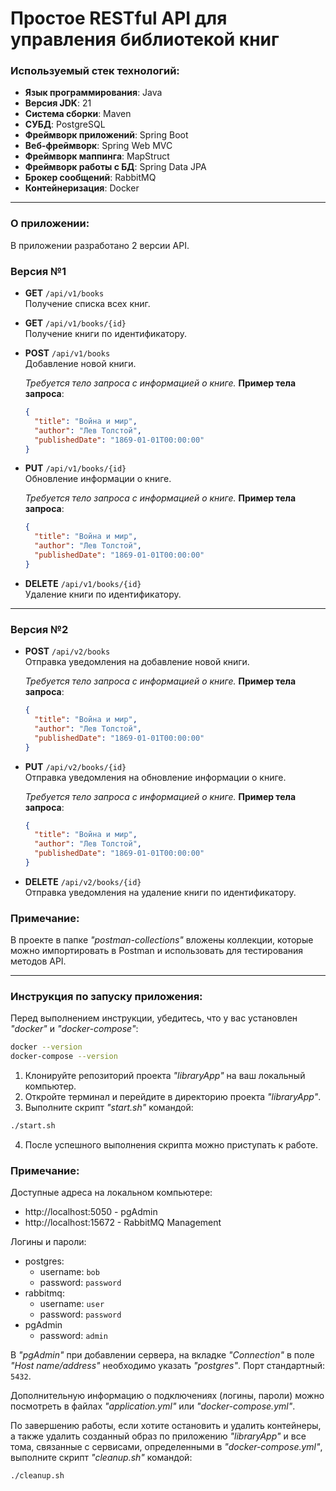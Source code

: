 # Простое RESTful API для управления библиотекой книг

### Используемый стек технологий:
- **Язык программирования**: Java
- **Версия JDK**: 21
- **Система сборки**: Maven
- **СУБД**: PostgreSQL
- **Фреймворк приложений**: Spring Boot
- **Веб-фреймворк**: Spring Web MVC
- **Фреймворк маппинга**: MapStruct
- **Фреймворк работы с БД**: Spring Data JPA
- **Брокер сообщений**: RabbitMQ
- **Контейнеризация**: Docker

---

### О приложении:

В приложении разработано 2 версии API. 

### Версия №1


- **GET** `/api/v1/books`  
  Получение списка всех книг.

- **GET** `/api/v1/books/{id}`  
  Получение книги по идентификатору.

- **POST** `/api/v1/books`  
  Добавление новой книги.

  _Требуется тело запроса с информацией о книге._
  **Пример тела запроса**:
    ```json
    {
      "title": "Война и мир",
      "author": "Лев Толстой",
      "publishedDate": "1869-01-01T00:00:00"
    }
    ```

- **PUT** `/api/v1/books/{id}`  
  Обновление информации о книге.  

  _Требуется тело запроса с информацией о книге._
  **Пример тела запроса**:
    ```json
    {
      "title": "Война и мир",
      "author": "Лев Толстой",
      "publishedDate": "1869-01-01T00:00:00"
    }
    ```

- **DELETE** `/api/v1/books/{id}`  
  Удаление книги по идентификатору.

---

### Версия №2

- **POST** `/api/v2/books`  
  Отправка уведомления на добавление новой книги.

  _Требуется тело запроса с информацией о книге._
  **Пример тела запроса**:
    ```json
    {
      "title": "Война и мир",
      "author": "Лев Толстой",
      "publishedDate": "1869-01-01T00:00:00"
    }
    ```

- **PUT** `/api/v2/books/{id}`  
  Отправка уведомления на обновление информации о книге.

  _Требуется тело запроса с информацией о книге._
  **Пример тела запроса**:
    ```json
    {
      "title": "Война и мир",
      "author": "Лев Толстой",
      "publishedDate": "1869-01-01T00:00:00"
    }
    ```

- **DELETE** `/api/v2/books/{id}`  
  Отправка уведомления на удаление книги по идентификатору.

### Примечание:

В проекте в папке _"postman-collections"_ вложены коллекции, которые можно импортировать в Postman и использовать для тестирования методов API.

---

### Инструкция по запуску приложения:

Перед выполнением инструкции, убедитесь, что у вас установлен _"docker"_ и _"docker-compose"_:
```bash
docker --version
docker-compose --version
```

1. Клонируйте репозиторий проекта _"libraryApp"_ на ваш локальный компьютер.
2. Откройте терминал и перейдите в директорию проекта _"libraryApp"_.
3. Выполните скрипт _"start.sh"_ командой:
```bash
./start.sh
```
4. После успешного выполнения скрипта можно приступать к работе.

### Примечание:
Доступные адреса на локальном компьютере:
- http://localhost:5050 - pgAdmin
- http://localhost:15672 - RabbitMQ Management

Логины и пароли:
- postgres:
  - username: ```bob```
  - password: ```password```
- rabbitmq:
  - username: ```user```
  - password: ```password```
- pgAdmin
  - password: ```admin```

 В _"pgAdmin"_ при добавлении сервера, на вкладке _"Connection"_ в поле _"Host name/address"_ необходимо указать _"postgres"_. Порт стандартный: ```5432```. 
 
Дополнительную информацию о подключениях (логины, пароли) можно посмотреть в файлах _"application.yml"_ или _"docker-compose.yml"_.

По завершению работы, если хотите остановить и удалить контейнеры, а также удалить созданный образ по приложению _"libraryApp"_ и все тома, связанные с сервисами, определенными в _"docker-compose.yml"_, выполните скрипт _"cleanup.sh"_ командой:
```bash
./cleanup.sh
```